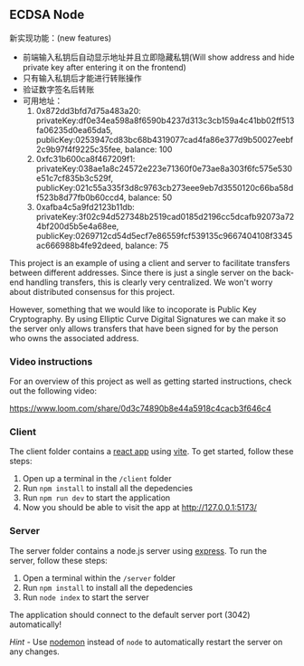 ## ECDSA Node

新实现功能：(new features)
* 前端输入私钥后自动显示地址并且立即隐藏私钥(Will show address and hide private key after entering it on the frontend)
* 只有输入私钥后才能进行转账操作
* 验证数字签名后转账
* 可用地址：
  1. 0x872dd3bfd7d75a483a20: 
      privateKey:df0e34ea598a8f6590b4237d313c3cb159a4c41bb02ff513fa06235d0ea65da5,
      publicKey:0253947cd83bc68b4319077cad4fa86e377d9b50027eebf2c9b97f4f9225c35fee,
      balance: 100
  2. 0xfc31b600ca8f467209f1:
      privateKey:038ae1a8c24572e223e71360f0e73ae8a303f6fc575e530e51c7cf835b3c529f,
      publicKey:021c55a335f3d8c9763cb273eee9eb7d3550120c66ba58df523b8d77fb0b60ccd4,
      balance: 50
  3. 0xafba4c5a9fd2123b11db: 
      privateKey:3f02c94d527348b2519cad0185d2196cc5dcafb92073a724bf200d5b5e4a68ee,
      publicKey:0269712cd54d5ecf7e86559fcf539135c9667404108f3345ac666988b4fe92deed,
      balance: 75

This project is an example of using a client and server to facilitate transfers between different addresses. Since there is just a single server on the back-end handling transfers, this is clearly very centralized. We won't worry about distributed consensus for this project.

However, something that we would like to incoporate is Public Key Cryptography. By using Elliptic Curve Digital Signatures we can make it so the server only allows transfers that have been signed for by the person who owns the associated address.

### Video instructions
For an overview of this project as well as getting started instructions, check out the following video:

https://www.loom.com/share/0d3c74890b8e44a5918c4cacb3f646c4
 
### Client

The client folder contains a [react app](https://reactjs.org/) using [vite](https://vitejs.dev/). To get started, follow these steps:

1. Open up a terminal in the `/client` folder
2. Run `npm install` to install all the depedencies
3. Run `npm run dev` to start the application 
4. Now you should be able to visit the app at http://127.0.0.1:5173/

### Server

The server folder contains a node.js server using [express](https://expressjs.com/). To run the server, follow these steps:

1. Open a terminal within the `/server` folder 
2. Run `npm install` to install all the depedencies 
3. Run `node index` to start the server 

The application should connect to the default server port (3042) automatically! 

_Hint_ - Use [nodemon](https://www.npmjs.com/package/nodemon) instead of `node` to automatically restart the server on any changes.
